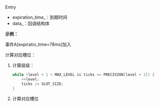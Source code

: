 Entry

- expiration_time_：到期时间
- data_：回调结构体

**示例：**

事件A[expiratio_time=78ms]加入

计算对应槽位：

1. 计算层级：

   ```c++
   while (level + 1 < MAX_LEVEL && ticks >= PRECISION[level + 1]) {
       ++level;
       ticks /= SLOT_SIZE;
   }
   ```

2. 计算对应槽位

   ```
   
   ```

   
